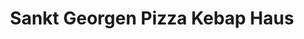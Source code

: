 ---
title: "Sankt Georgen Pizza Kebap Haus"
url: /freiburg-im-breisgau/sankt-georgen-pizza-kebap-haus/
---
